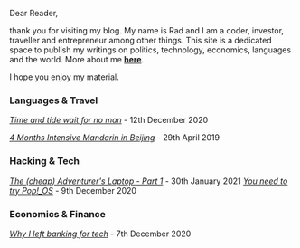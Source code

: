 Dear Reader,

thank you for visiting my blog. My name is Rad and I am a coder, investor, traveller and entrepreneur among other things. This site is a dedicated space to publish my writings on politics, technology, economics, languages and the world. More about me **[here](http://www.radleylewis.com/about_author_001.html)**.

I hope you enjoy my material.

### Languages & Travel

*[Time and tide wait for no man](https://www.radleylewis.com/time_001.html)* - 12th December 2020

*[4 Months Intensive Mandarin in Beijing](https://www.radleylewis.com/chinese_001.html)* - 29th April 2019

### Hacking & Tech

*[The (cheap) Adventurer's Laptop - Part 1](https://www.radleylewis.com/adventure_laptop_001.md)* - 30th January 2021
*[You need to try Pop!_OS](https://www.radleylewis.com/pop_os_001.html)* - 9th December 2020

### Economics & Finance

*[Why I left banking for tech](https://www.radleylewis.com/banking_001.html)* - 7th December 2020


